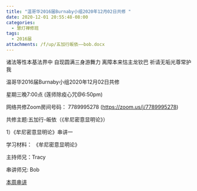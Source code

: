 ```yaml
---
title: "温哥华2016届Burnaby小组2020年12月02日共修 "
date: 2020-12-01 20:55:48-08:00
categories:
  - 慧灯禅修班
tags:
  - 2016届
attachments: /f/up/五加行皈依——bob.docx
---
```

诸法等性本基法界中 自现圆满三身游舞力 离障本来怙主龙钦巴 祈请无垢光尊常护我

温哥华2016届Burnaby小组2020年12月02日共修 

星期三晚7:00点 (莲师除疫心咒@6:50pm)

网络共修Zoom房间号码： 7789995278 (<https://zoom.us/j/7789995278>)

共修主题:五加行-皈依（《牟尼密意显明论》）
 

1）《牟尼密意显明论》串讲一


学习材料：
《牟尼密意显明论》



主持师兄：Tracy

串讲师兄: Bob

[本周串讲](/f/up/五加行皈依——bob.docx)
